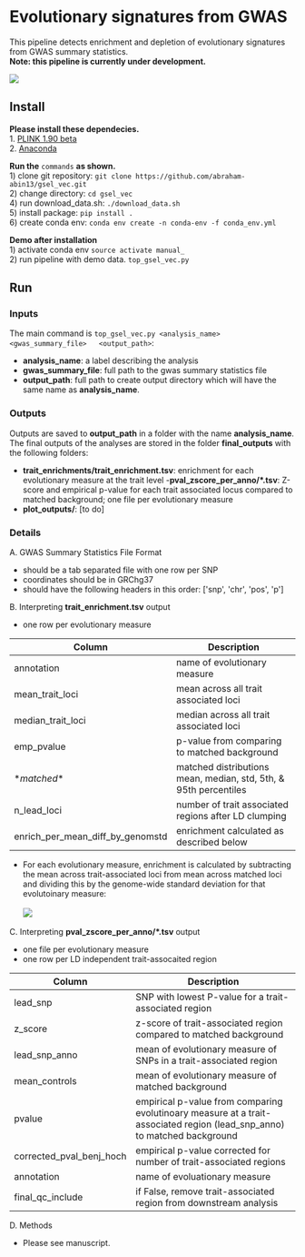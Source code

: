 # Evolutionary signatures from GWAS
This pipeline detects enrichment and depletion of evolutionary signatures from GWAS summary statistics.<br>
**Note: this pipeline is currently under development.**


![](<https://github.com/abraham-abin13/gsel_vec/blob/master/schematic/for_repo.jpg>)

## Install
**Please install these dependecies.** <br>1. [PLINK 1.90 beta](https://www.cog-genomics.org/plink2) <br>
2. [Anaconda](https://www.anaconda.com/products/individual)

**Run the** `commands` **as shown.** <br> 1) clone git repository: `git clone https://github.com/abraham-abin13/gsel_vec.git` <br>
2) change directory: `cd gsel_vec` <br>
4) run download_data.sh: `./download_data.sh` <br>
5) install package: `pip install .` <br>
6) create conda env: `conda env create -n conda-env -f conda_env.yml`

**Demo after installation** <br> 1) activate conda env `source activate manual_` <br>
2) run pipeline with demo data. `top_gsel_vec.py`


## Run
### Inputs
The main command is `top_gsel_vec.py <analysis_name>   <gwas_summary_file>   <output_path>`:
- **analysis_name**: a label describing the analysis <br>
- **gwas_summary_file**: full path to the gwas summary statistics file <br>
-  **output_path**: full path to create output directory which will have the same name as **analysis_name**.

### Outputs
Outputs are saved to **output_path** in a folder with the name **analysis_name**. The final outputs of the analyses are stored in the folder **final_outputs** with the following folders:
- **trait_enrichments/trait_enrichment.tsv**:  enrichment for each evolutionary measure at the trait level
-**pval_zscore_per_anno/*.tsv**: Z-score and empirical p-value for each trait associated locus compared to matched background; one file per evolutionary measure
- **plot_outputs/**: [to do]



### Details
A. GWAS Summary Statistics File Format
- should be a tab separated file with one row per SNP
- coordinates should be in GRChg37
- should have the following headers in this order: ['snp', 'chr', 'pos', 'p']

B. Interpreting **trait_enrichment.tsv** output
- one row per evolutionary measure

| Column  | Description |
| ------------- | ------------- |
| annotation  | name of evolutionary measure  |
| mean_trait_loci  | mean across all trait associated loci  |
| median_trait_loci  | median across all trait associated loci  |
| emp_pvalue  |  p-value from comparing to matched background   |
| \*_matched_*  |  matched distributions mean, median, std, 5th, & 95th percentiles   |
| n_lead_loci  |  number of trait associated regions after LD clumping   |
| enrich_per_mean_diff_by_genomstd  |  enrichment calculated as described below   |

* For each evolutionary measure, enrichment is calculated by subtracting the mean across trait-associated loci from mean across matched loci and dividing this by the genome-wide standard deviation for that evolutoinary measure:<br> <br><img src="https://render.githubusercontent.com/render/math?math=enrichment = \frac{trait_{mean} - matched_{mean}}{Genome\:wide_{std}}">

C. Interpreting **pval_zscore_per_anno/*.tsv** output
- one file per evolutionary measure
- one row per LD independent trait-assocaited region

| Column  | Description |
| ------------- | ------------- |
| lead_snp  | SNP with lowest P-value for a trait-associated region  |
| z_score  | z-score of trait-associated region compared to matched background  |
| lead_snp_anno  | mean of evolutionary measure of SNPs in a trait-associated region  |
| mean_controls  | mean of evolutionary measure of matched background  |
| pvalue  | empirical p-value from comparing evolutinoary measure at a trait-associated region (lead_snp_anno) to matched background   |
| corrected_pval_benj_hoch  | empirical p-value corrected for number of trait-associated regions  |
| annotation  | name of evoluationary measure   |
| final_qc_include  | if False, remove trait-associated region from downstream analysis  |

D. Methods
- Please see manuscript.
